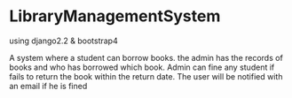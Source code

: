# LibraryManagementSystem
using django2.2 & bootstrap4

A system where a student can borrow books.
the admin has the records of books and who has borrowed which book.
Admin can fine any student if fails to return the book within the return date.
The user will be notified with an email if he is fined

